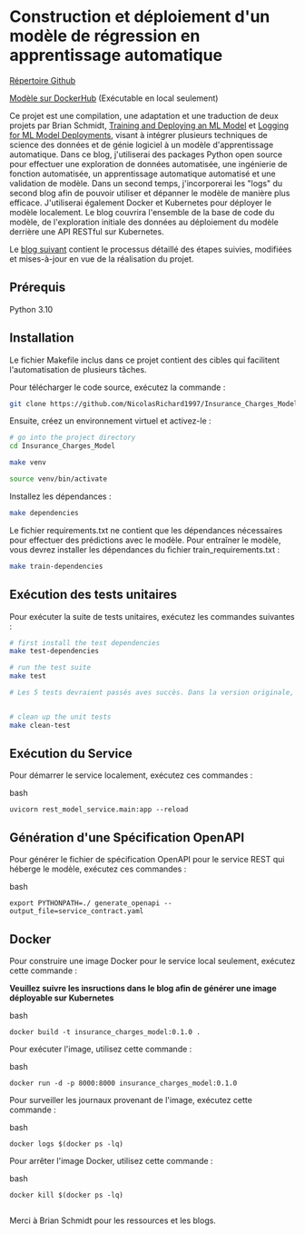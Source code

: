 # Construction et déploiement d'un modèle de régression en apprentissage automatique

[Répertoire Github](https://github.com/NicolasRichard1997/Insurance_Charges_Model/)

[Modèle sur DockerHub](https://hub.docker.com/repository/docker/nicolasrichard1997/insurance_charges_model/general) (Exécutable en local seulement)

Ce projet est une compilation, une adaptation et une traduction de deux projets par Brian Schmidt, [Training and Deploying an ML Model](https://www.tekhnoal.com/regression-model) et [Logging for ML Model Deployments](https://www.tekhnoal.com/logging-for-ml-models), visant à intégrer plusieurs techniques de science des données et de génie logiciel à un modèle d'apprentissage automatique. Dans ce blog, j'utiliserai des packages Python open source pour effectuer une exploration de données automatisée, une ingénierie de fonction automatisée, un apprentissage automatique automatisé et une validation de modèle. Dans un second temps, j'incorporerai les "logs" du second blog afin de pouvoir utiliser et dépanner le modèle de manière plus efficace. J'utiliserai également Docker et Kubernetes pour déployer le modèle localement. Le blog couvrira l'ensemble de la base de code du modèle, de l'exploration initiale des données au déploiement du modèle derrière une API RESTful sur Kubernetes.

Le [blog suivant]( https://github.com/NicolasRichard1997/Insurance_Charges_Model/blob/main/blog_post/post.md) contient le processus détaillé des étapes suivies, modifiées et mises-à-jour en vue de la réalisation du projet. 

## Prérequis

Python 3.10

## Installation

Le fichier Makefile inclus dans ce projet contient des cibles qui facilitent l'automatisation de plusieurs tâches.

Pour télécharger le code source, exécutez la commande :

```bash
git clone https://github.com/NicolasRichard1997/Insurance_Charges_Model/
```

Ensuite, créez un environnement virtuel et activez-le :

```bash
# go into the project directory
cd Insurance_Charges_Model

make venv

source venv/bin/activate
```

Installez les dépendances :

```bash
make dependencies
```

Le fichier requirements.txt ne contient que les dépendances nécessaires pour effectuer des prédictions avec le modèle. Pour entraîner le modèle, vous devrez installer les dépendances du fichier train_requirements.txt :

```bash
make train-dependencies
```

## Exécution des tests unitaires

Pour exécuter la suite de tests unitaires, exécutez les commandes suivantes :

```bash
# first install the test dependencies
make test-dependencies

# run the test suite
make test

# Les 5 tests devraient passés aves succès. Dans la version originale, des "warnings" subsistent toujours


# clean up the unit tests
make clean-test
```

## Exécution du Service

Pour démarrer le service localement, exécutez ces commandes :

bash

`uvicorn rest_model_service.main:app --reload` 

## Génération d'une Spécification OpenAPI

Pour générer le fichier de spécification OpenAPI pour le service REST qui héberge le modèle, exécutez ces commandes :

bash

`export PYTHONPATH=./
generate_openapi --output_file=service_contract.yaml` 

## Docker

Pour construire une image Docker pour le service local seulement, exécutez cette commande :

**Veuillez suivre les insructions dans le blog afin de générer une image déployable sur Kubernetes**

bash

`docker build -t insurance_charges_model:0.1.0 .` 

Pour exécuter l'image, utilisez cette commande :

bash

`docker run -d -p 8000:8000 insurance_charges_model:0.1.0` 

Pour surveiller les journaux provenant de l'image, exécutez cette commande :

bash

`docker logs $(docker ps -lq)` 

Pour arrêter l'image Docker, utilisez cette commande :

bash

`docker kill $(docker ps -lq)`
##



Merci à Brian Schmidt pour les ressources et les blogs. 

